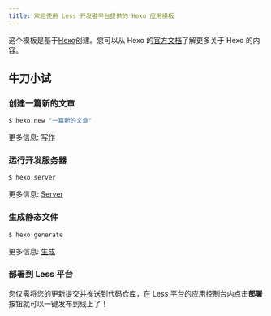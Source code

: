 ```yaml
---
title: 欢迎使用 Less 开发者平台提供的 Hexo 应用模板
---
```


这个模板是基于[Hexo](https://hexo.io/)创建。您可以从 Hexo 的[官方文档](https://hexo.io/docs/)了解更多关于 Hexo 的内容。

## 牛刀小试
### 创建一篇新的文章

``` bash
$ hexo new "一篇新的文章"
```

更多信息: [写作](https://hexo.io/docs/writing.html)

### 运行开发服务器

``` bash
$ hexo server
```

更多信息: [Server](https://hexo.io/docs/server.html)

### 生成静态文件

``` bash
$ hexo generate
```

更多信息: [生成](https://hexo.io/docs/generating.html)

### 部署到 Less 平台

您仅需将您的更新提交并推送到代码仓库，在 Less 平台的应用控制台内点击**部署**按钮就可以一键发布到线上了！
